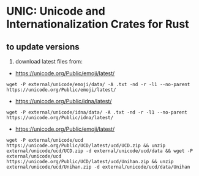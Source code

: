 # UNIC: Unicode and Internationalization Crates for Rust


## to update versions

1. download latest files from:
 * https://unicode.org/Public/emoji/latest/

`wget -P external/unicode/emoji/data/ -A .txt -nd -r -l1 --no-parent https://unicode.org/Public/emoji/latest/`
 * https://unicode.org/Public/idna/latest/

`wget -P external/unicode/idna/data/ -A .txt -nd -r -l1 --no-parent https://unicode.org/Public/idna/latest/`
 * https://unicode.org/Public/emoji/latest/


`wget -P external/unicode/ucd https://unicode.org/Public/UCD/latest/ucd/UCD.zip && unzip external/unicode/ucd/UCD.zip -d external/unicode/ucd/data && wget -P external/unicode/ucd https://unicode.org/Public/UCD/latest/ucd/Unihan.zip && unzip external/unicode/ucd/Unihan.zip -d external/unicode/ucd/data/Unihan`